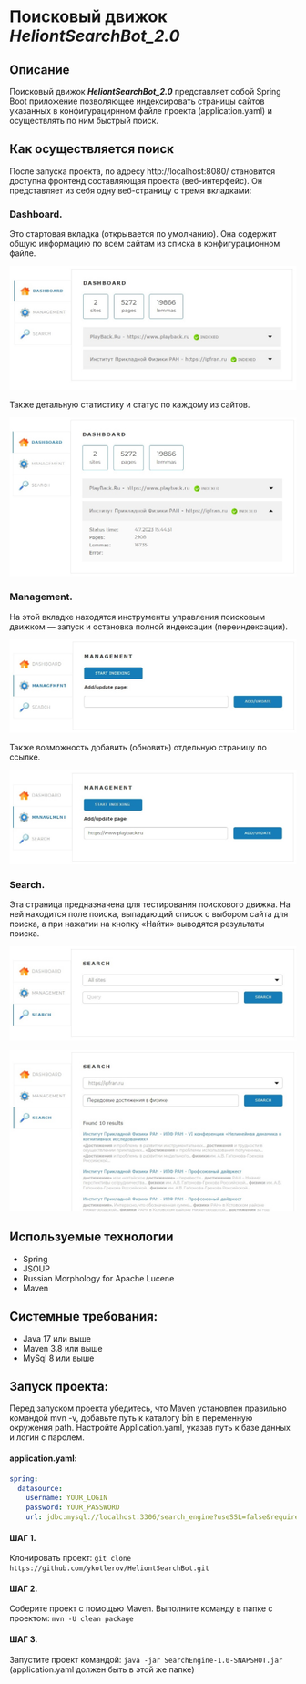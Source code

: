 # Поисковый движок _**HeliontSearchBot_2.0**_

## Описание
Поисковый движок _**HeliontSearchBot_2.0**_ представляет собой Spring Boot приложение позволяющее индексировать страницы сайтов указанных в конфигурацирнном файле проекта (application.yaml) и осуществлять по ним быстрый поиск.

## Как осуществляется поиск
После запуска проекта, по адресу http://localhost:8080/ становится доступна фронтенд составляющая проекта (веб-интерфейс). Он представляет из себя одну веб-страницу с тремя вкладками:

### Dashboard.
Это стартовая вкладка (открывается по умолчанию). Она содержит общую информацию по всем сайтам из списка в конфигурационном файле.

![](Images/image-1.jpg)

Также детальную статистику и статус по каждому из сайтов.

![](Images/image-2.jpg)

### Management.
На этой вкладке находятся инструменты управления поисковым движком — запуск и остановка полной индексации (переиндексации). 

![](Images/image-3.jpg)

Также возможность добавить (обновить) отдельную страницу по ссылке.

![](Images/image-4.jpg)


### Search.
Эта страница предназначена для тестирования поискового движка. На ней находится поле поиска, выпадающий список с выбором сайта для поиска, а при нажатии на кнопку «Найти» выводятся результаты поиска.

![](Images/image-5.jpg)

![](Images/image-7.jpg)


## Используемые технологии
- Spring
- JSOUP
- Russian Morphology for Apache Lucene 
- Maven


## Системные требования:
- Java 17 или выше
- Maven 3.8 или выше
- MySql 8 или выше

## Запуск проекта:
Перед запуском проекта убедитесь, что Maven установлен правильно командой mvn -v, добавьте путь к каталогу bin в переменную окружения path.
Настройте Application.yaml, указав путь к базе данных и логин с паролем.

#### application.yaml:
```yaml
spring:
  datasource:
    username: YOUR_LOGIN
    password: YOUR_PASSWORD
    url: jdbc:mysql://localhost:3306/search_engine?useSSL=false&requireSSL=false&allowPublicKeyRetrieval=true
```

#### ШАГ 1. 

Клонировать проект: `git clone https://github.com/ykotlerov/HeliontSearchBot.git`

#### ШАГ 2.

Соберите проект с помощью Maven. Выполните команду в папке с проектом: `mvn -U clean package`

#### ШАГ 3.

Запустите проект командой: `java -jar SearchEngine-1.0-SNAPSHOT.jar` (application.yaml должен быть в этой же папке)



